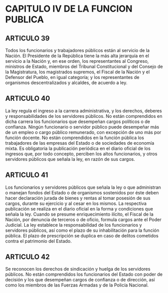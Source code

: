 # CAPITULO IV DE LA FUNCION PUBLICA
## ARTICULO 39
Todos los funcionarios y trabajadores públicos están al servicio de la Nación. 
El Presidente de la República tiene la más alta jerarquía en el servicio a la Nación y, en ese orden, los representantes al Congreso, ministros de Estado, miembros del Tribunal Constitucional y del Consejo de la Magistratura, los magistrados supremos, el Fiscal de la Nación y el Defensor del Pueblo, en igual categoría; y los representantes de organismos descentralizados y alcaldes, de acuerdo a ley. 


## ARTICULO 40
La ley regula el ingreso a la carrera administrativa, y los derechos, deberes y responsabilidades de los servidores públicos. 
No están comprendidos en dicha carrera los funcionarios que desempeñan cargos políticos o de confianza. 
Ningún funcionario o servidor público puede desempeñar más de un empleo o cargo público remunerado, con excepción de uno más por función docente. 
No están comprendidos en la función pública los trabajadores de las empresas del Estado o de sociedades de economía mixta. 
Es obligatoria la publicación periódica en el diario oficial de los ingresos que, por todo concepto, perciben los altos funcionarios, y otros servidores públicos que señala la ley, en razón de sus cargos. 


## ARTICULO 41
Los funcionarios y servidores públicos que señala la ley o que administran o manejan fondos del Estado o de organismos sostenidos por éste deben hacer declaración jurada de bienes y rentas al tomar posesión de sus cargos, durante su ejercicio y al cesar en los mismos. 
La respectiva publicación se realiza en el diario oficial en la forma y condiciones que señala la ley. 
Cuando se presume enriquecimiento ilícito, el Fiscal de la Nación, por denuncia de terceros o de oficio, formula cargos ante el Poder Judicial. 
La ley establece la responsabilidad de los funcionarios y servidores públicos, así como el plazo de su inhabilitación para la función pública. 
El plazo de prescripción se duplica en caso de delitos cometidos contra el patrimonio del Estado. 


## ARTICULO 42
Se reconocen los derechos de sindicación y huelga de los servidores públicos. 
No están comprendidos los funcionarios del Estado con poder de decisión y los que desempeñan cargos de confianza o de dirección, así como los miembros de las Fuerzas Armadas y de la Policía Nacional.
